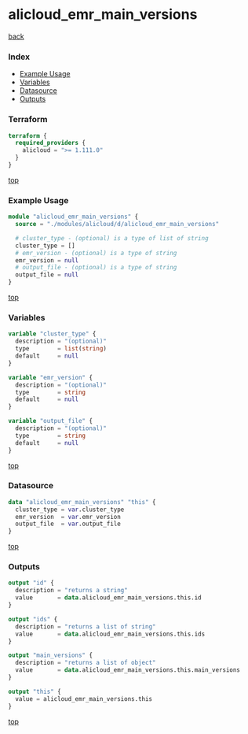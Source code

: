 # alicloud_emr_main_versions

[back](../alicloud.md)

### Index

- [Example Usage](#example-usage)
- [Variables](#variables)
- [Datasource](#datasource)
- [Outputs](#outputs)

### Terraform

```terraform
terraform {
  required_providers {
    alicloud = ">= 1.111.0"
  }
}
```

[top](#index)

### Example Usage

```terraform
module "alicloud_emr_main_versions" {
  source = "./modules/alicloud/d/alicloud_emr_main_versions"

  # cluster_type - (optional) is a type of list of string
  cluster_type = []
  # emr_version - (optional) is a type of string
  emr_version = null
  # output_file - (optional) is a type of string
  output_file = null
}
```

[top](#index)

### Variables

```terraform
variable "cluster_type" {
  description = "(optional)"
  type        = list(string)
  default     = null
}

variable "emr_version" {
  description = "(optional)"
  type        = string
  default     = null
}

variable "output_file" {
  description = "(optional)"
  type        = string
  default     = null
}
```

[top](#index)

### Datasource

```terraform
data "alicloud_emr_main_versions" "this" {
  cluster_type = var.cluster_type
  emr_version  = var.emr_version
  output_file  = var.output_file
}
```

[top](#index)

### Outputs

```terraform
output "id" {
  description = "returns a string"
  value       = data.alicloud_emr_main_versions.this.id
}

output "ids" {
  description = "returns a list of string"
  value       = data.alicloud_emr_main_versions.this.ids
}

output "main_versions" {
  description = "returns a list of object"
  value       = data.alicloud_emr_main_versions.this.main_versions
}

output "this" {
  value = alicloud_emr_main_versions.this
}
```

[top](#index)
